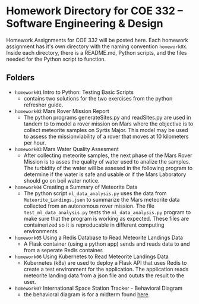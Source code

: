 # Homework Directory for COE 332 – Software Engineering & Design
Homework Assignments for COE 332 will be posted here. Each homework assignment has it's own directory with the naming convention `homework0X`. Inside each directory, there is a README.md, Python scripts, and the files needed for the Python script to function.

## Folders
- `homework01` Intro to Python: Testing Basic Scripts
  - contains two solutions for the two exercises from the python refresher guide.
- `homework02` Mars Rover Mission Report
  - The python programs generateSites.py and readSites.py are used in tandem to to model a rover mission on Mars where the objective is to collect meteorite samples on Syrtis Major. This model may be used to assess the missionviability of a rover that moves at 10 kilometers per hour. 
- `homework03` Mars Water Quality Assesment
  - After collecting meteorite samples, the next phase of the Mars Rover Mission is to asses the quality of water used to analize the samples. The turbidity of the water will be assesed in the following program to determine if the water is safe and usable or if the Mars Laboratory should go on boil water notice. 
- `homework04` Creating a Summary of Meteorite Data
  - The python script `ml_data_analysis.py` uses the data from `Meteorite_Landings.json` to summarize the Mars meteorite data collected from an autonomous rover mission. The file `test_ml_data_analysis.py` tests the `ml_data_analysis.py` program to make sure that the program is working as expected. These files are containerized so it is reproducable in different computing environments.   
- `homework05` Using a Redis Database to Read Meteorite Landings Data
  - A Flask container (using a python app) sends and reads data to and from a seperate Redis container.
- `homework06` Using Kubernetes to Read Meteorite Landings Data
  - Kubernetes (k8s) are used to deploy a Flask API that uses Redis to create a test environment for the application. The application reads meteorite landing data from a json file and oututs the result to the user.
- `homework07` International Space Station Tracker - Behavioral Diagram
  - the behavioral diagram is for a midterm found [here](https://github.com/osvasali/ISS-Tracking-Application-Using-Flask).
